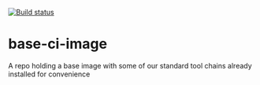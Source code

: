 [![Build status](https://badge.buildkite.com/4233d7dc7fd9256326f52d5af1ec0972acc024df1b233e3702.svg?branch=main)](https://buildkite.com/datum/base-ci-image)

# base-ci-image

A repo holding a base image with some of our standard tool chains already installed for convenience

